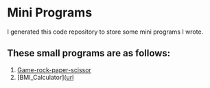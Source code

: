 # Mini Programs

I generated this code repository to store some mini programs I wrote.

## These small programs are as follows: 

1. [Game-rock-paper-scissor](https://github.com/ZsyRock/Mini-Programs/tree/main/Game-rock-paper-scissor)
2. [BMI_Calculator]([url](https://github.com/ZsyRock/Mini-Programs/tree/main](https://github.com/ZsyRock/Mini-Programs/blob/main/BMI_Calculator.app.zip))
